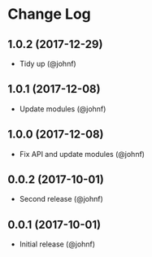 # Change Log

## 1.0.2 (2017-12-29)

* Tidy up (@johnf)

## 1.0.1 (2017-12-08)

* Update modules (@johnf)

## 1.0.0 (2017-12-08)

* Fix API and update modules (@johnf)

## 0.0.2 (2017-10-01)

* Second release (@johnf)

## 0.0.1 (2017-10-01)

* Initial release (@johnf)
